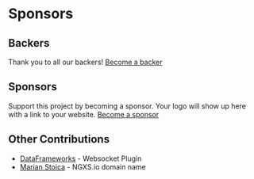 # Sponsors

## Backers

Thank you to all our backers! [Become a backer](https://opencollective.com/ngxs#backer)

## Sponsors

Support this project by becoming a sponsor. Your logo will show up here with a link to your website. [Become a sponsor](https://opencollective.com/ngxs#sponsor)

## Other Contributions

* [DataFrameworks](https://dataframeworks.com/) - Websocket Plugin
* [Marian Stoica](https://twitter.com/MarianStoica19) - NGXS.io domain name

